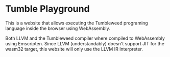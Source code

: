 # Tumble Playground

This is a website that allows executing the Tumbleweed programing language
inside the browser using WebAssembly.

Both LLVM and the Tumbleweed compiler where compiled to WebAssembly using
Emscripten. Since LLVM (understandably) doesn't support JIT for the
wasm32 target, this website will only use the LLVM IR Interpreter.
